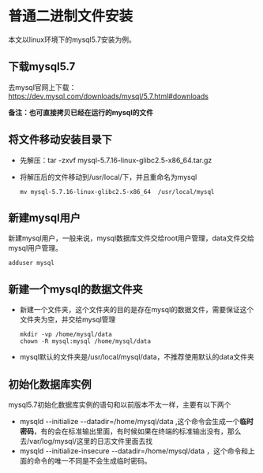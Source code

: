 # 普通二进制文件安装

本文以linux环境下的mysql5.7安装为例。

## 下载mysql5.7

去mysql官网上下载：https://dev.mysql.com/downloads/mysql/5.7.html#downloads

**备注：也可直接拷贝已经在运行的mysql的文件**



## 将文件移动安装目录下

- 先解压：tar -zxvf mysql-5.7.16-linux-glibc2.5-x86_64.tar.gz

- 将解压后的文件移动到/usr/local/下，并且重命名为mysql

  ```linux
  mv mysql-5.7.16-linux-glibc2.5-x86_64  /usr/local/mysql
  ```

## 新建mysql用户

新建mysql用户，一般来说，mysql数据库文件交给root用户管理，data文件交给mysql用户管理。

```
adduser mysql
```



## 新建一个mysql的数据文件夹

- 新建一个文件夹，这个文件夹的目的是存在mysql的数据文件，需要保证这个文件夹为空，并交给mysql管理

  ```
  mkdir -vp /home/mysql/data
  chown -R mysql:mysql /home/mysql/data
  ```

- mysql默认的文件夹是/usr/local/mysql/data，不推荐使用默认的data文件夹



## 初始化数据库实例

mysql5.7初始化数据库实例的语句和以前版本不太一样，主要有以下两个

- mysqld --initialize --datadir=/home/mysql/data ,这个命令会生成一个**临时密码**，有的会在标准输出里面，有时候如果在终端的标准输出没有，那么去/var/log/mysql/这里的日志文件里面去找
- mysqld --initialize-insecure --datadir=/home/mysql/data ，这个命令和上面的命令的唯一不同是不会生成临时密码。
